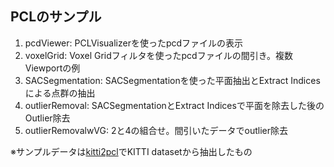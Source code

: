 PCLのサンプル
---

1. pcdViewer: PCLVisualizerを使ったpcdファイルの表示
2. voxelGrid: Voxel Gridフィルタを使ったpcdファイルの間引き。複数Viewportの例
3. SACSegmentation: SACSegmentationを使った平面抽出とExtract Indicesによる点群の抽出
4. outlierRemoval: SACSegmentationとExtract Indicesで平面を除去した後のOutlier除去
5. outlierRemovalwVG: 2と4の組合せ。間引いたデータでoutlier除去

※サンプルデータは[kitti2pcl](https://github.com/jaejunlee0538/kitti2pcl)でKITTI datasetから抽出したもの